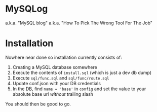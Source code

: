 # MySQLog
a.k.a. "MySQL blog"
a.k.a. "How To Pick The Wrong Tool For The Job"

# Installation
Nowhere near done so installation currently consists of:

  1. Creating a MySQL database somewhere
  2. Execute the contents of `install.sql` (which is just a dev db dump)
  3. Execute `sql/func.sql` and `sql/func/route.sql`
  4. Update conf.json with your DB credentials
  5. In the DB, find `name = 'base'` in `config` and set the value to your absolute base url *without* trailing slash

You should then be good to go.
